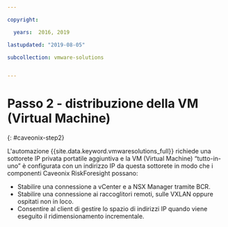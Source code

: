 ```yaml
---

copyright:

  years:  2016, 2019

lastupdated: "2019-08-05"

subcollection: vmware-solutions


---
```


# Passo 2 - distribuzione della VM (Virtual Machine)
{: #caveonix-step2}

L'automazione {{site.data.keyword.vmwaresolutions_full}} richiede una sottorete IP privata portatile aggiuntiva e la VM (Virtual Machine) “tutto-in-uno” è configurata con un indirizzo IP da questa sottorete in modo che i componenti Caveonix RiskForesight possano:

- Stabilire una connessione a vCenter e a NSX Manager tramite BCR.
- Stabilire una connessione ai raccoglitori remoti, sulle VXLAN oppure ospitati non in loco.
- Consentire al client di gestire lo spazio di indirizzi IP quando viene eseguito il ridimensionamento incrementale.
